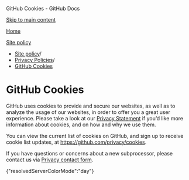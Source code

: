 GitHub Cookies - GitHub Docs

[Skip to main content](#main-content)

[Home](/zh)

[Site policy](/zh/site-policy)

* [Site policy](/zh/site-policy)/
* [Privacy Policies](/zh/site-policy/privacy-policies)/
* [GitHub Cookies](/zh/site-policy/privacy-policies/github-cookies)

GitHub Cookies
==========

GitHub uses cookies to provide and secure our websites, as well as to analyze the usage of our websites, in order to offer you a great user experience. Please take a look at our [Privacy Statement](/zh/site-policy/privacy-policies/github-privacy-statement#our-use-of-cookies-and-tracking) if you’d like more information about cookies, and on how and why we use them.

You can view the current list of cookies on GitHub, and sign up to receive cookie list updates, at <https://github.com/privacy/cookies>.

If you have questions or concerns about a new subprocessor, please contact us via [Privacy contact form](https://github.com/contact/privacy).

{"resolvedServerColorMode":"day"}
